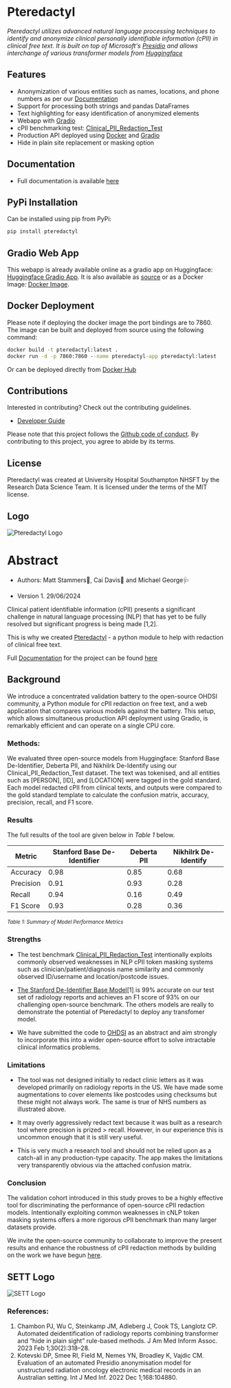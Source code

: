 # Pteredactyl

_Pteredactyl utilizes advanced natural language processing techniques to identify and anonymize clinical personally identifiable information (cPII) in clinical free text. It is built on top of Microsoft's [Presidio](https://microsoft.github.io/presidio/) and allows interchange of various transformer models from [Huggingface](https://huggingface.co/)_

## Features

- Anonymization of various entities such as names, locations, and phone numbers as per our [Documentation](https://mattstammers.github.io/Pteredactyl)
- Support for processing both strings and pandas DataFrames
- Text highlighting for easy identification of anonymized elements
- Webapp with [Gradio](https://huggingface.co/spaces/MattStammers/pteredactyl_PII)
- cPII benchmarking test: [Clinical_PII_Redaction_Test](https://huggingface.co/datasets/MattStammers/Clinical_PII_Redaction_Test)
- Production API deployed using [Docker](https://www.docker.com/) and [Gradio](https://www.gradio.app/)
- Hide in plain site replacement or masking option

## Documentation

* Full documentation is available [here](https://mattstammers.github.io/Pteredactyl)

## PyPi Installation

Can be installed using pip from PyPi:

```bash
pip install pteredactyl
```
## Gradio Web App

This webapp is already available online as a gradio app on Huggingface: [Huggingface Gradio App](https://huggingface.co/spaces/MattStammers/pteredactyl_PII). It is also available as [source](https://github.com/SETT-Centre-Data-and-AI/PteRedactyl) or as a Docker Image: [Docker Image](https://registry.hub.docker.com/r/mattstammers/pteredactyl).

## Docker Deployment

Please note if deploying the docker image the port bindings are to 7860. The image can be built and deployed from source using the following command:

```bat
docker build -t pteredactyl:latest .
docker run -d -p 7860:7860 --name pteredactyl-app pteredactyl:latest
```

Or can be deployed directly from [Docker Hub](https://registry.hub.docker.com/r/mattstammers/pteredactyl)

## Contributions
Interested in contributing? Check out the contributing guidelines.

* [Developer Guide](https://github.com/MattStammers/Pteredactyl/blob/main/CONTRIBUTING.md)

Please note that this project follows the [Github code of conduct](https://docs.github.com/en/site-policy/github-terms/github-community-code-of-conduct). By contributing to this project, you agree to abide by its terms.

## License
Pteredactyl was created at University Hospital Southampton NHSFT by the Research Data Science Team. It is licensed under the terms of the MIT license.

## Logo

<picture align="center">
  <source media="(prefers-color-scheme: dark)" srcset="https://github.com/MattStammers/Pteredactyl/blob/main/src/pteredactyl_webapp/assets/img/Pteredactyl_Logo.svg">
  <img alt="Pteredactyl Logo" src="https://github.com/SETT-Centre-Data-and-AI/Pteredactyl/blob/main/src/pteredactyl_webapp/assets/img/Pteredactyl_Logo.svg">
</picture>

# Abstract

- Authors: Matt Stammers🧪, Cai Davis🥼 and Michael George🩺

- Version 1. 29/06/2024

Clinical patient identifiable information (cPII) presents a significant challenge in natural language processing (NLP) that has yet to be fully resolved but significant progress is being made [1,2].

This is why we created [Pteredactyl](https://pypi.org/project/pteredactyl/) - a python module to help with redaction of clinical free text.

Full [Documentation](https://github.com/MattStammers/Pteredactyl) for the project can be found [here](https://github.com/MattStammers/Pteredactyl)


## Background

We introduce a concentrated validation battery to the open-source OHDSI community, a Python module for cPII redaction on free text, and a web application that compares various models against the battery. This setup, which allows simultaneous production API deployment using  Gradio, is remarkably efficient and can operate on a single CPU core.

### Methods:

We evaluated three open-source models from Huggingface: Stanford Base De-Identifier, Deberta PII, and Nikhilrk De-Identify using our Clinical_PII_Redaction_Test dataset. The text was tokenised, and all entities such as [PERSON], [ID], and [LOCATION] were tagged in the gold standard. Each model redacted cPII from clinical texts, and outputs were compared to the gold standard template to calculate the confusion matrix, accuracy, precision, recall, and F1 score.

### Results

The full results of the tool are given below in <i>Table 1</i> below.

| Metric     | Stanford Base De-Identifier | Deberta PII | Nikhilrk De-Identify |
|------------|-----------------------------|-------------|----------------------|
| Accuracy   | 0.98                        | 0.85        | 0.68                 |
| Precision  | 0.91                        | 0.93        | 0.28                 |
| Recall     | 0.94                        | 0.16        | 0.49                 |
| F1 Score   | 0.93                        | 0.28        | 0.36                 |

<small><i>Table 1: Summary of Model Performance Metrics</i></small>

### Strengths
- The test benchmark [Clinical_PII_Redaction_Test](https://huggingface.co/datasets/MattStammers/Clinical_PII_Redaction_Test) intentionally exploits commonly observed weaknesses in NLP cPII token masking systems such as clinician/patient/diagnosis name similarity and commonly observed ID/username and location/postcode issues.

- [The Stanford De-Identifier Base Model](https://huggingface.co/StanfordAIMI/stanford-deidentifier-base)[1] is 99% accurate on our test set of radiology reports and achieves an F1 score of 93% on our challenging open-source benchmark. The others models are really to demonstrate the potential of Pteredactyl to deploy any transfomer model.

- We have submitted the code to [OHDSI](https://www.ohdsi.org/) as an abstract and aim strongly to incorporate this into a wider open-source effort to solve intractable clinical informatics problems.

### Limitations
- The tool was not designed initially to redact clinic letters as it was developed primarily on radiology reports in the US. We have made some augmentations to cover elements like postcodes using checksums but these might not always work. The same is true of NHS numbers as illustrated above.

- It may overly aggressively redact text because it was built as a research tool where precision is prized > recall. However, in our experience this is uncommon enough that it is still very useful.

- This is very much a research tool and should not be relied upon as a catch-all in any production-type capacity. The app makes the limitations very transparently obvious via the attached confusion matrix.

### Conclusion
The validation cohort introduced in this study proves to be a highly effective tool for discriminating the performance of open-source cPII redaction models. Intentionally exploiting common weaknesses in cNLP token masking systems offers a more rigorous cPII benchmark than many larger datasets provide.

We invite the open-source community to collaborate to improve the present results and enhance the robustness of cPII redaction methods by building on the work we have begun [here](https://github.com/SETT-Centre-Data-and-AI/PteRedactyl).

## SETT Logo

<picture align="center">
  <source media="(prefers-color-scheme: dark)" srcset="https://github.com/MattStammers/Pteredactyl/blob/main/src/pteredactyl_webapp/assets/img/SETT_Logo.jpg">
  <img alt="SETT Logo" src="https://github.com/SETT-Centre-Data-and-AI/Pteredactyl/blob/main/src/pteredactyl_webapp/assets/img/SETT_Logo.jpg">
</picture>

### References:
1. Chambon PJ, Wu C, Steinkamp JM, Adleberg J, Cook TS, Langlotz CP. Automated deidentification of radiology reports combining transformer and “hide in plain sight” rule-based methods. J Am Med Inform Assoc. 2023 Feb 1;30(2):318–28.
2. Kotevski DP, Smee RI, Field M, Nemes YN, Broadley K, Vajdic CM. Evaluation of an automated Presidio anonymisation model for unstructured radiation oncology electronic medical records in an Australian setting. Int J Med Inf. 2022 Dec 1;168:104880.
